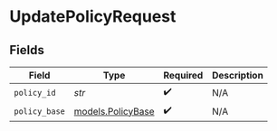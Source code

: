 # UpdatePolicyRequest


## Fields

| Field                                        | Type                                         | Required                                     | Description                                  |
| -------------------------------------------- | -------------------------------------------- | -------------------------------------------- | -------------------------------------------- |
| `policy_id`                                  | *str*                                        | :heavy_check_mark:                           | N/A                                          |
| `policy_base`                                | [models.PolicyBase](../models/policybase.md) | :heavy_check_mark:                           | N/A                                          |